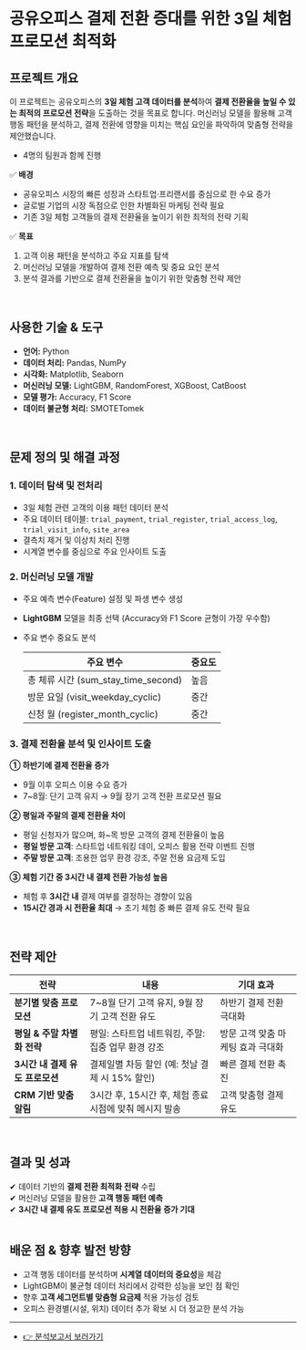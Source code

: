 # 공유오피스 결제 전환 증대를 위한 3일 체험 프로모션 최적화

## 프로젝트 개요
이 프로젝트는 공유오피스의 **3일 체험 고객 데이터를 분석**하여 **결제 전환율을 높일 수 있는 최적의 프로모션 전략**을 도출하는 것을 목표로 합니다. 머신러닝 모델을 활용해 고객 행동 패턴을 분석하고, 결제 전환에 영향을 미치는 핵심 요인을 파악하여 맞춤형 전략을 제안했습니다.
- 4명의 팀원과 함께 진행

✅ **배경**  
- 공유오피스 시장의 빠른 성장과 스타트업·프리랜서를 중심으로 한 수요 증가  
- 글로벌 기업의 시장 독점으로 인한 차별화된 마케팅 전략 필요  
- 기존 3일 체험 고객들의 결제 전환율을 높이기 위한 최적의 전략 기획  

✅ **목표**  
1. 고객 이용 패턴을 분석하고 주요 지표를 탐색  
2. 머신러닝 모델을 개발하여 결제 전환 예측 및 중요 요인 분석  
3. 분석 결과를 기반으로 결제 전환율을 높이기 위한 맞춤형 전략 제안  
<br>


## 사용한 기술 & 도구  
- **언어:** Python  
- **데이터 처리:** Pandas, NumPy  
- **시각화:** Matplotlib, Seaborn  
- **머신러닝 모델:** LightGBM, RandomForest, XGBoost, CatBoost  
- **모델 평가:** Accuracy, F1 Score  
- **데이터 불균형 처리:** SMOTETomek  
<br>


## 문제 정의 및 해결 과정  

### 1. 데이터 탐색 및 전처리  
- 3일 체험 관련 고객의 이용 패턴 데이터 분석  
- 주요 데이터 테이블: `trial_payment`, `trial_register`, `trial_access_log`, `trial_visit_info`, `site_area`  
- 결측치 제거 및 이상치 처리 진행  
- 시계열 변수를 중심으로 주요 인사이트 도출  

### 2. 머신러닝 모델 개발  
- 주요 예측 변수(Feature) 설정 및 파생 변수 생성  
- **LightGBM** 모델을 최종 선택 (Accuracy와 F1 Score 균형이 가장 우수함)  
- 주요 변수 중요도 분석  

  | 주요 변수 | 중요도 |
  |-----------|--------|
  | 총 체류 시간 (sum_stay_time_second) | 높음 |
  | 방문 요일 (visit_weekday_cyclic) | 중간 |
  | 신청 월 (register_month_cyclic) | 중간 |

### 3. 결제 전환율 분석 및 인사이트 도출  
**① 하반기에 결제 전환율 증가**  
- 9월 이후 오피스 이용 수요 증가  
- 7~8월: 단기 고객 유지 → 9월 장기 고객 전환 프로모션 필요  

**② 평일과 주말의 결제 전환율 차이**  
- 평일 신청자가 많으며, 화~목 방문 고객의 결제 전환율이 높음  
- **평일 방문 고객**: 스타트업 네트워킹 데이, 오피스 활용 전략 이벤트 진행  
- **주말 방문 고객**: 조용한 업무 환경 강조, 주말 전용 요금제 도입  

**③ 체험 기간 중 3시간 내 결제 전환 가능성 높음**  
- 체험 후 **3시간 내** 결제 여부를 결정하는 경향이 있음  
- **15시간 경과 시 전환율 최대** → 초기 체험 중 빠른 결제 유도 전략 필요  
<br>


## 전략 제안  

| 전략 | 내용 | 기대 효과 |
|------|------|----------|
| **분기별 맞춤 프로모션** | 7~8월 단기 고객 유지, 9월 장기 고객 전환 유도 | 하반기 결제 전환 극대화 |
| **평일 & 주말 차별화 전략** | 평일: 스타트업 네트워킹, 주말: 집중 업무 환경 강조 | 방문 고객 맞춤 마케팅 효과 극대화 |
| **3시간 내 결제 유도 프로모션** | 결제일별 차등 할인 (예: 첫날 결제 시 15% 할인) | 빠른 결제 전환 촉진 |
| **CRM 기반 맞춤 알림** | 3시간 후, 15시간 후, 체험 종료 시점에 맞춰 메시지 발송 | 고객 맞춤형 결제 유도 |
<br>


## 결과 및 성과  
✔ 데이터 기반의 **결제 전환 최적화 전략** 수립  
✔ 머신러닝 모델을 활용한 **고객 행동 패턴 예측**  
✔ **3시간 내 결제 유도 프로모션 적용 시 전환율 증가 기대**  
<br>


## 배운 점 & 향후 발전 방향  
- 고객 행동 데이터를 분석하며 **시계열 데이터의 중요성**을 체감  
- LightGBM이 불균형 데이터 처리에서 강력한 성능을 보인 점 확인  
- 향후 **고객 세그먼트별 맞춤형 요금제** 적용 가능성 검토  
- 오피스 환경별(시설, 위치) 데이터 추가 확보 시 더 정교한 분석 가능  

---
- [👉 분석보고서 보러가기](https://github.com/harrym8n/Proj_Coworking_Space_Analysis/blob/main/%E1%84%80%E1%85%A9%E1%86%BC%E1%84%8B%E1%85%B2%E1%84%8B%E1%85%A9%E1%84%91%E1%85%B5%E1%84%89%E1%85%B3_%E1%84%80%E1%85%A7%E1%86%AF%E1%84%8C%E1%85%A6_%E1%84%8C%E1%85%A5%E1%86%AB%E1%84%92%E1%85%AA%E1%86%AB_%E1%84%8C%E1%85%B3%E1%86%BC%E1%84%83%E1%85%A2%E1%84%85%E1%85%B3%E1%86%AF_%E1%84%8B%E1%85%B1%E1%84%92%E1%85%A1%E1%86%AB_3%E1%84%8B%E1%85%B5%E1%86%AF%E1%84%8E%E1%85%A6%E1%84%92%E1%85%A5%E1%86%B7_%E1%84%91%E1%85%B3%E1%84%85%E1%85%A9%E1%84%86%E1%85%A9%E1%84%89%E1%85%A7%E1%86%AB_%E1%84%8E%E1%85%AC%E1%84%8C%E1%85%A5%E1%86%A8%E1%84%92%E1%85%AA_%E1%84%8C%E1%85%A5%E1%86%AB%E1%84%85%E1%85%A3%E1%86%A8_%E1%84%8C%E1%85%A6%E1%84%8B%E1%85%A1%E1%86%AB_%E1%84%87%E1%85%A9%E1%84%80%E1%85%A9%E1%84%89%E1%85%A5.pdf)
